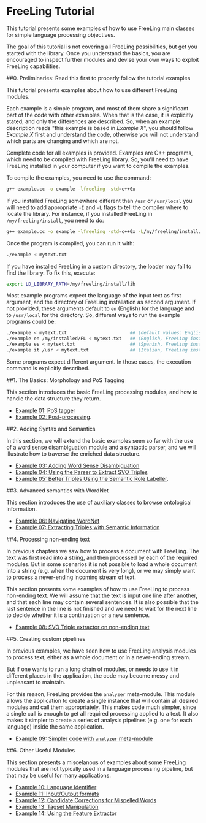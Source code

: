 # FreeLing Tutorial

This tutorial presents some examples of how to use FreeLing main classes for simple language processing objectives.

The goal of this tutorial is not covering all FreeLing possibilities, but get you started with the library.
Once you understand the basics, you are encouraged to inspect further modules and devise your own ways to exploit FreeLing capabilities.

##0. Preliminaries:  Read this first to properly follow the tutorial examples

This tutorial presents examples about how to use different FreeLing modules. 

Each example is a simple program, and most of them share a significant part of the code with other examples. 
When that is the case, it is explicitly stated, and only the differences are described. So, when an example description reads "this example is based in *Example X*", you should follow *Example X* first and understand the code, otherwise you will not understand which parts are changing and which are not.

Complete code for all examples is provided. Examples are C++ programs, which need to be compiled with FreeLing library. So, you'll need to have FreeLing installed in your computer if you want to compile the examples.

To compile the examples, you need to use the command:
```bash
g++ example.cc -o example -lfreeling -std=c++0x
```
If you installed FreeLing somewhere different than `/usr` or `/usr/local` you will need to add appropriate `-I` and `-L` flags to tell the compiler where to locate the library. For instance, if you installed FreeLing in `/my/freeling/install`, you need to do:
```bash
g++ example.cc -o example -lfreeling -std=c++0x -L/my/freeling/install/lib -I/my/freeling/install/include
```

Once the program is compiled, you can run it with: 
```bash
./example < mytext.txt
```

If you have installed FreeLing in a custom directory, the loader may fail to find the library. 
To fix this, execute:
```bash
export LD_LIBRARY_PATH=/my/freeling/install/lib
```

Most example programs expect the language of the input text as first argument, and the directory of FreeLing installation as second argument. If not provided, these arguments default to `en` (English) for the language and to `/usr/local` for the directory.
So, different ways to run the example programs could be:
```bash
./example < mytext.txt                       ## (default values: English, FreeLing installed in '/usr/local')
./example en /my/installed/FL < mytext.txt   ## (English, FreeLing installed in '/my/installed/FL')
./example es < mytext.txt                    ## (Spanish, FreeLing installed in '/usr/local')
./example it /usr < mytext.txt               ## (Italian, FreeLing installed in '/usr')
```

Some programs expect different argument. In those cases, the execution command is explicitly described.

##1. The Basics: Morphology and PoS Tagging

This section introduces the basic FreeLing processing modules, and how to handle the data structure they return.

- [Example 01: PoS tagger](./example01.md)
- [Example 02: Post-processing](./example02.md).

##2. Adding Syntax and Semantics

In this section, we will extend the basic examples seen so far with the use of a word sense disambiguation module and a syntactic parser, and we will illustrate how to traverse the enriched data structure.

- [Example 03: Adding Word Sense Disambiguation](./example03.md)
- [Example 04: Using the Parser to Extract SVO Triples](./example04.md)
- [Example 05: Better Triples Using the Semantic Role Labeller](./example05.md).

##3. Advanced semantics with WordNet

This section introduces the use of auxiliary classes to browse ontological information.

- [Example 06: Navigating WordNet](./example06.md)
- [Example 07: Extracting Triples with Semantic Information](./example07.md)

##4. Processing non-ending text

 In previous chapters we saw how to process a document with FreeLing. The text was first read into a string, and then processed by each of the required modules.
 But in some scenarios it is not possible to load a whole document into a string (e.g. when the document is very long), or we may simply want to process a never-ending incoming stream of text.

 This section presents some examples of how to use FreeLing to process non-ending text. We will assume that the text is input one line after another, and that each line may contain several sentences. It is also possible that the last sentence in the line is not finished and we need to wait for the next line to decide whether it is a continuation or a new sentence.
 
- [Example 08: SVO Triple extractor on non-ending text](./example08.md)

##5. Creating custom pipelines

In previous examples, we have seen how to use FreeLing analysis modules to process text, either as a whole document or in a never-ending stream.

But if one wants to run a long chain of modules, or needs to use it in different places in the application, the code may become messy and unpleasant to maintain.

For this reason, FreeLing provides the `analyzer` meta-module. This module allows the application to create a single instance that will contain all desired modules and call them appropriately. This makes code much simpler, since a single call is enough to get all required processing applied to a text.
It also makes it simpler to create a series of analysis pipelines (e.g. one for each language) inside the same application.

- [Example 09: Simpler code with `analyzer` meta-module](./example09.md)

##6. Other Useful Modules

 This section presents a miscelanous of examples about some FreeLing modules that are not typically used in a language processing pipeline, but that may be useful for many applications.

- [Example 10: Language Identifier](./example10.md)
- [Example 11: Input/Output formats](./example11.md)
- [Example 12: Candidate Corrections for Mispelled Words](./example12.md)
- [Example 13: Tagset Manipulation](./example13.md)
- [Example 14: Using the Feature Extractor](./example14.md)


